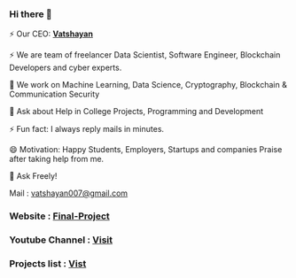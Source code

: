 ### Hi there 👋

⚡ Our CEO: **[Vatshayan](https://github.com/Vatshayan)**

⚡ We are team of freelancer Data Scientist, Software Engineer, Blockchain Developers and cyber experts.

🔭 We work on Machine Learning, Data Science, Cryptography, Blockchain & Communication Security

💬 Ask about Help in College Projects, Programming and Development

⚡ Fun fact: I always reply mails in minutes.

😄 Motivation: Happy Students, Employers, Startups and companies Praise after taking help from me.

🌱 Ask Freely!

Mail : vatshayan007@gmail.com

### Website : [Final-Project](https://www.finalproject.in/)

### Youtube Channel : [Visit](https://www.youtube.com/channel/UC-fiWBgdArpy9KtC_CO7XrQ)

### Projects list : [Vist](https://www.computer-science-project.in/)
